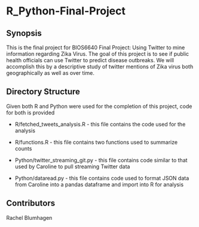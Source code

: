 # R_Python-Final-Project

## Synopsis
This is the final project for BIOS6640 Final Project: Using Twitter to mine information regarding Zika Virus.  The goal of this project is to see if public health officials can use Twitter to predict disease outbreaks.  We will accomplish this by a descriptive study of twitter mentions of Zika virus both geographically as well as over time.  

## Directory Structure
Given both R and Python were used for the completion of this project, code for both is provided

* R/fetched_tweets_analysis.R - this file contains the code used for the analysis  
* R/functions.R - this file contains two functions used to summarize counts  
  
* Python/twitter_streaming_git.py - this file contains code similar to that used by Caroline to pull streaming Twitter data  
* Python/dataread.py - this file contains code used to format JSON data from Caroline into a pandas dataframe and import into R for analysis  

## Contributors
Rachel Blumhagen 